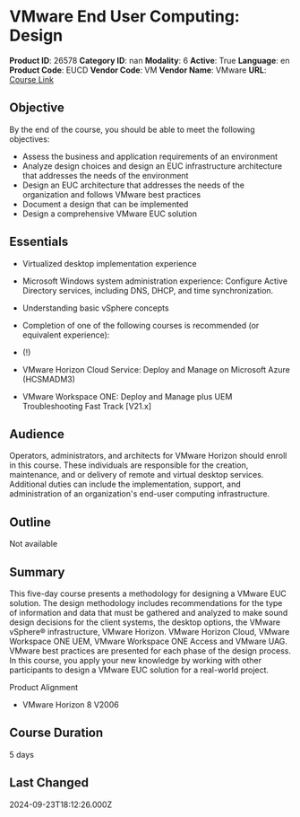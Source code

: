 # VMware End User Computing: Design

**Product ID**: 26578
**Category ID**: nan
**Modality**: 6
**Active**: True
**Language**: en
**Product Code**: EUCD
**Vendor Code**: VM
**Vendor Name**: VMware
**URL**: [Course Link](https://www.fastlaneus.com/course/vmware-eucd)

## Objective
By the end of the course, you should be able to meet the following objectives:


- Assess the business and application requirements of an environment
- Analyze design choices and design an EUC infrastructure architecture that addresses the needs of the environment
- Design an EUC architecture that addresses the needs of the organization and follows VMware best practices
- Document a design that can be implemented
- Design a comprehensive VMware EUC solution

## Essentials
- Virtualized desktop implementation experience
- Microsoft Windows system administration experience: Configure Active Directory services, including DNS, DHCP, and time synchronization.
- Understanding basic vSphere concepts
- Completion of one of the following courses is recommended (or equivalent experience):

- (!)
- VMware Horizon Cloud Service: Deploy and Manage on Microsoft Azure (HCSMADM3)
- VMware Workspace ONE: Deploy and Manage plus UEM Troubleshooting Fast Track [V21.x]

## Audience
Operators, administrators, and architects for VMware Horizon should enroll in this course. These individuals are responsible for the creation, maintenance, and or delivery of remote and virtual desktop services. Additional duties can include the implementation, support, and administration of an organization's end-user computing infrastructure.

## Outline
Not available

## Summary
This five-day course presents a methodology for designing a VMware EUC solution. The design methodology includes recommendations for the type of information and data that must be gathered and analyzed to make sound design decisions for the client systems, the desktop options, the VMware vSphere® infrastructure, VMware Horizon. VMware Horizon Cloud, VMware Workspace ONE UEM, VMware Workspace ONE Access and VMware UAG. VMware best practices are presented for each phase of the design process. In this course, you apply your new knowledge by working with other participants to design a VMware EUC solution for a real-world project.

Product Alignment


- VMware Horizon 8 V2006

## Course Duration
5 days

## Last Changed
2024-09-23T18:12:26.000Z
